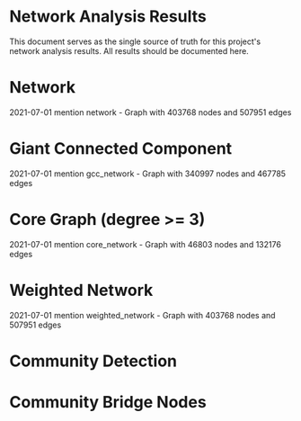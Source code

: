# Network Analysis Results
This document serves as the single source of truth for this project's network analysis results. All results should be documented here.

# Network
2021-07-01 mention network - Graph with 403768 nodes and 507951 edges

# Giant Connected Component
2021-07-01 mention gcc_network - Graph with 340997 nodes and 467785 edges

# Core Graph (degree >= 3)
2021-07-01 mention core_network - Graph with 46803 nodes and 132176 edges

# Weighted Network
2021-07-01 mention weighted_network - Graph with 403768 nodes and 507951 edges

# Community Detection



# Community Bridge Nodes

